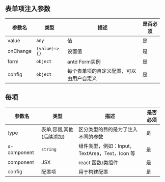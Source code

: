 ## 表单项注入参数


| 参数名   | 类型          | 描述                                     | 是否必须 |
| -------- | ------------- | ---------------------------------------- | -------- |
| value    | `any`         | 值                                       | 是       |
| onChange | `(value)=>{}` | 设置值                                   | 是       |
| form     | `object`      | antd Form实例                            | 是       |
| config   | `object`      | 每个表单项的自定义配置，可以由用户自定义 | 是       |



## 每项

| 参数名      | 类型                     | 描述                                           | 是否必须 |
| ----------- | ------------------------ | ---------------------------------------------- | -------- |
| type        | 表单,容器,其他(后续添加) | 区分类型的目的是为了注入不同的参数             | 是       |
| x-component | `string`                 | 组件类型，例如：Input，TextArea，Text，Icon 等 | 是       |
| component   | JSX                      | react 函数/类组件                              | 是       |
| config      | 配置项                   | 用于构建配置                                   | 是       |